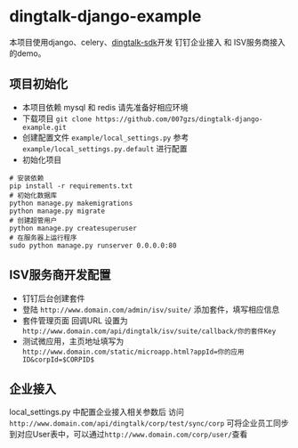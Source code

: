 # dingtalk-django-example

本项目使用django、celery、[dingtalk-sdk](http://github.com/007gzs/dingtalk-sdk "dingtalk-sdk")开发 钉钉企业接入 和 ISV服务商接入 的demo。

项目初始化
----------
- 本项目依赖 mysql 和 redis 请先准备好相应环境
- 下载项目 `git clone https://github.com/007gzs/dingtalk-django-example.git`
- 创建配置文件 `example/local_settings.py` 参考 `example/local_settings.py.default` 进行配置
- 初始化项目 
```
# 安装依赖
pip install -r requirements.txt
# 初始化数据库
python manage.py makemigrations
python manage.py migrate
# 创建超管用户
python manage.py createsuperuser
# 在服务器上运行程序
sudo python manage.py runserver 0.0.0.0:80
```

ISV服务商开发配置
----------------
- 钉钉后台创建套件
- 登陆 `http://www.domain.com/admin/isv/suite/` 添加套件，填写相应信息
- 套件管理页面 回调URL 设置为 `http://www.domain.com/api/dingtalk/isv/suite/callback/你的套件Key`
- 测试微应用，主页地址填写为 `http://www.domain.com/static/microapp.html?appId=你的应用ID&corpId=$CORPID$` 

企业接入
--------
local_settings.py 中配置企业接入相关参数后 访问 `http://www.domain.com/api/dingtalk/corp/test/sync/corp` 可将企业员工同步到对应User表中，可以通过`http://www.domain.com/corp/user/`查看
